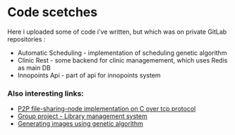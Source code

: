 # Code scetches
Here i uploaded some of code i've written, but which was on private GitLab repositories :

- Automatic Scheduling - implementation of scheduling genetic algorithm
- Clinic Rest - some backend for clinic managemement, which uses Redis as main DB
- Innopoints Api - part of api for innopoints system

### Also interesting links:
- [P2P file-sharing-node implementation on C over tcp protocol](https://github.com/RedMoon32/NetworkLabs/blob/master/week10/node.c) 
- [Group project - Library management system](https://github.com/LibrinnoTeam/LibraryHelpBot)
- [Generating images using genetic algorithm](https://github.com/RedMoon32/GAImages)
